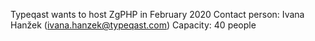 Typeqast wants to host ZgPHP in February 2020
Contact person: Ivana Hanžek (ivana.hanzek@typeqast.com)
Capacity: 40 people
